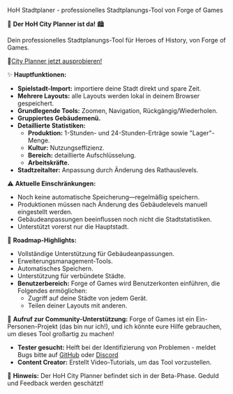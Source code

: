 HoH Stadtplaner - professionelles Stadtplanungs-Tool von Forge of Games


📐 **Der HoH City Planner ist da!** 🏙️

Dein professionelles Stadtplanungs-Tool für Heroes of History, von Forge of Games.

👷[City Planner jetzt ausprobieren!](https://forgeofgames.com/city-planner)

✨ **Hauptfunktionen:**
- **Spielstadt-Import:** importiere deine Stadt direkt und spare Zeit.
- **Mehrere Layouts:** alle Layouts werden lokal in deinem Browser gespeichert.
- **Grundlegende Tools:** Zoomen, Navigation, Rückgängig/Wiederholen.
- **Gruppiertes Gebäudemenü.**
- **Detaillierte Statistiken:**
    - **Produktion:** 1-Stunden- und 24-Stunden-Erträge sowie "Lager"-Menge.
    - **Kultur:** Nutzungseffizienz.
    - **Bereich:** detaillierte Aufschlüsselung.
    - **Arbeitskräfte.**
- **Stadtzeitalter:** Anpassung durch Änderung des Rathauslevels.

⚠️ **Aktuelle Einschränkungen:**
- Noch keine automatische Speicherung—regelmäßig speichern.
- Produktionen müssen nach Änderung des Gebäudelevels manuell eingestellt werden.
- Gebäudeanpassungen beeinflussen noch nicht die Stadtstatistiken.
- Unterstützt vorerst nur die Hauptstadt.

🔮 **Roadmap-Highlights:**
- Vollständige Unterstützung für Gebäudeanpassungen.
- Erweiterungsmanagement-Tools.
- Automatisches Speichern.
- Unterstützung für verbündete Städte.
- **Benutzerbereich:** Forge of Games wird Benutzerkonten einführen, die Folgendes ermöglichen:
    - Zugriff auf deine Städte von jedem Gerät.
    - Teilen deiner Layouts mit anderen.

🤝 **Aufruf zur Community-Unterstützung:**
Forge of Games ist ein Ein-Personen-Projekt (das bin nur ich!), und ich könnte eure Hilfe gebrauchen, um dieses Tool großartig zu machen!

- **Tester gesucht:** Helft bei der Identifizierung von Problemen - meldet Bugs bitte auf [GitHub](https://github.com/IngweLand/forge-of-games/issues) oder [Discord](https://discord.gg/4vFeeh7CZn)
- **Content Creator:** Erstellt Video-Tutorials, um das Tool vorzustellen.

📢 **Hinweis:** Der HoH City Planner befindet sich in der Beta-Phase. Geduld und Feedback werden geschätzt!